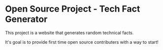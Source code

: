 # Open Source Project - Tech Fact Generator

This project is a website that generates random technical facts.

It's goal is to provide first time open source contributers with a way to start!

